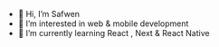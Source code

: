 - 👋 Hi, I’m Safwen
- 👀 I’m interested in web & mobile development
- 🌱 I’m currently learning React , Next & React Native 
